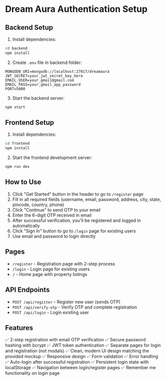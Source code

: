 # Dream Aura Authentication Setup

## Backend Setup

1. Install dependencies:

```bash
cd backend
npm install
```

2. Create `.env` file in backend folder:

```env
MONGODB_URI=mongodb://localhost:27017/dreamaura
JWT_SECRET=your_jwt_secret_key_here
EMAIL_USER=your_gmail@gmail.com
EMAIL_PASS=your_gmail_app_password
PORT=5000
```

3. Start the backend server:

```bash
npm start
```

## Frontend Setup

1. Install dependencies:

```bash
cd frontend
npm install
```

2. Start the frontend development server:

```bash
npm run dev
```

## How to Use

1. Click "Get Started" button in the header to go to `/register` page
2. Fill in all required fields (username, email, password, address, city, state, pincode, country, phone)
3. Click "Continue" to send OTP to your email
4. Enter the 6-digit OTP received in email
5. After successful verification, you'll be registered and logged in automatically
6. Click "Sign In" button to go to `/login` page for existing users
7. Use email and password to login directly

## Pages

- `/register` - Registration page with 2-step process
- `/login` - Login page for existing users
- `/` - Home page with property listings

## API Endpoints

- `POST /api/register` - Register new user (sends OTP)
- `POST /api/verify-otp` - Verify OTP and complete registration
- `POST /api/login` - Login existing user

## Features

✅ 2-step registration with email OTP verification
✅ Secure password hashing with bcrypt
✅ JWT token authentication
✅ Separate pages for login and registration (not modals)
✅ Clean, modern UI design matching the provided mockup
✅ Responsive design
✅ Form validation
✅ Error handling
✅ Auto-login after successful registration
✅ Persistent login state with localStorage
✅ Navigation between login/register pages
✅ Remember me functionality on login page
